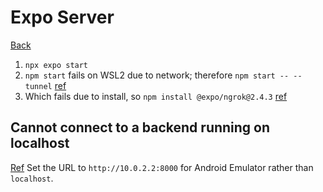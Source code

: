 # Expo Server
[Back](README.md)

1. ```npx expo start```
2. ```npm start``` fails on WSL2 due to network; therefore ```npm start -- --tunnel``` [ref](https://stackoverflow.com/questions/73311889/unable-to-connect-to-expo-react-native-project-on-wsl2-with-expo-go-on-phone)
3. Which fails due to install, so ```npm install @expo/ngrok@2.4.3``` [ref](https://stackoverflow.com/questions/66766591/expo-error-starting-tunnel-failed-to-install-expo-ngrok2-4-3-globally)

## Cannot connect to a backend running on localhost
[Ref](https://revs.runtime-revolution.com/connecting-react-native-to-localhost-65e7ddf43d02)
Set the URL to ```http://10.0.2.2:8000``` for Android Emulator rather than ```localhost```.
